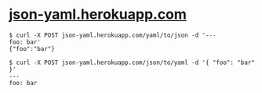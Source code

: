 # [json-yaml.herokuapp.com](json-yaml.herokuapp.com)

```
$ curl -X POST json-yaml.herokuapp.com/yaml/to/json -d '---
foo: bar'
{"foo":"bar"}
```

```
$ curl -X POST json-yaml.herokuapp.com/json/to/yaml -d '{ "foo": "bar" }'
---
foo: bar
```

